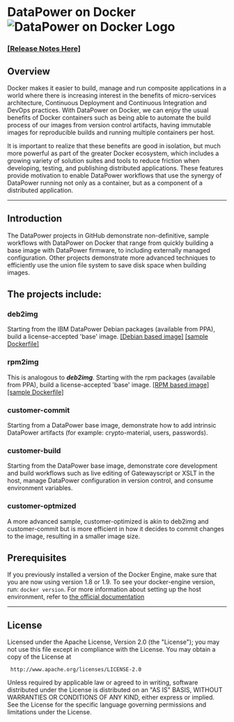 # DataPower on Docker ![DataPower on Docker Logo](https://sketch.io/render/sk-5717d8f02b1b9.png)
### [[Release Notes Here]](http://www-01.ibm.com/common/ssi/ShowDoc.wss?docURL=/common/ssi/rep_ca/4/897/ENUS216-024/index.html&request_locale=en)
## Overview              

Docker makes it easier to build, manage and run composite applications in a world where there is increasing interest in the benefits of  micro-services architecture, Continuous Deployment and Continuous Integration and DevOps practices. With DataPower on Docker, we can enjoy the usual benefits of Docker containers such as being able to automate the build process of our images from version control artifacts, having immutable images for reproducible builds and running multiple containers per host.

It is important to realize that these benefits are good in isolation, but much more powerful as part of the greater Docker ecosystem, which includes a growing variety of solution suites and tools to reduce friction when developing, testing, and publishing distributed applications. These features provide motivation to enable DataPower workflows that use the synergy of DataPower running not only as a container, but as a component of a distributed application.
___

## Introduction
 The DataPower projects in GitHub demonstrate non-definitive, sample workflows with DataPower on Docker that range from quickly building a base image with DataPower firmware, to including externally managed configuration. Other projects demonstrate more advanced techniques to efficiently use the union file system to save disk space when building images.

## The projects include:

### deb2img
Starting from the IBM DataPower Debian packages (available from PPA), build a license-accepted 'base' image.
[[Debian based image]](https://github.com/ibm-datapower/datapower-labs/tree/master/docker/deb2img)
[[sample Dockerfile]](https://github.com/ibm-datapower/datapower-labs/blob/master/docker/deb2img/Dockerfile)

### rpm2img
This is analogous to _**deb2img**_. Starting with the rpm packages (available from PPA), build a license-accepted 'base' image.
[[RPM based image]](https://github.com/ibm-datapower/datapower-labs/tree/master/docker/rpm2img)
[[sample Dockerfile]](https://github.com/ibm-datapower/datapower-labs/blob/master/docker/rpm2img/Dockerfile)
### customer-commit
Starting from a DataPower base image, demonstrate how to add intrinsic DataPower artifacts (for example: crypto-material, users, passwords).

### customer-build
Starting from the DataPower base image, demonstrate core development and build workflows such as live editing of Gatewayscript or XSLT in the host, manage DataPower configuration in version control, and consume environment variables.

### customer-optmized
A more advanced sample, customer-optimized is akin to deb2img and customer-commit but is more efficient in how it decides to commit changes to the image, resulting in a smaller image size.


## Prerequisites

If you previously installed a version of the Docker Engine, make sure that you are now using version 1.8 or 1.9. To see your docker-engine version, run:  ``` docker version ```. For more information about setting up the host environment, refer to [the official documentation](http://www.ibm.com/support/knowledgecenter/SS9H2Y_7.5.0/com.ibm.dp.doc/welcome.html?lang=en)

___

## License
Licensed under the Apache License, Version 2.0 (the "License"); you may not use this file except in compliance with the License. You may obtain a copy of the License at

     http://www.apache.org/licenses/LICENSE-2.0

Unless required by applicable law or agreed to in writing, software distributed under the License is distributed on an "AS IS" BASIS, WITHOUT WARRANTIES OR CONDITIONS OF ANY KIND, either express or implied. See the License for the specific language governing permissions and limitations under the License.
